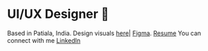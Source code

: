 # UI/UX Designer 👋
 Based in Patiala, India. 
 Design visuals [here](https://www.behance.net/moodboard/214628745/Mix-Match)| 
 [Figma](https://www.figma.com/@kashish_gaba).
 [Resume](https://docs.google.com/document/d/1fotLDKvtaH3pICUjuIJTeWCzLdRD6q9QxKuF2MOBfFA/edit)
 You can connect with me [LinkedIn](https://www.linkedin.com/in/kashish-gaba) 

